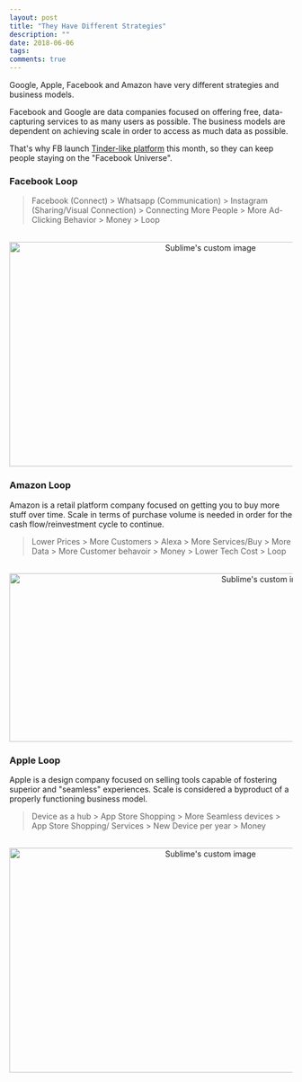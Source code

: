 ```yaml
---
layout: post
title: "They Have Different Strategies"
description: ""
date: 2018-06-06
tags: 
comments: true
---
```


Google, Apple, Facebook and Amazon have very different strategies and business models.

Facebook and Google are data companies focused on offering free, data-capturing services to as many users as possible. The business models are dependent on achieving scale in order to access as much data as possible.

That's why FB launch [Tinder-like platform](https://www.recode.net/2018/5/6/17321108/facebook-online-dating-service-explained-no-ads) this month, so they can keep people staying on the "Facebook Universe". 

### Facebook Loop

> Facebook (Connect) > Whatsapp (Communication) > Instagram (Sharing/Visual Connection) > Connecting More People > More Ad-Clicking Behavior > Money > Loop


<p align="center">
  <img width="700" height="400" src="https://i.imgur.com/0QJF3oK.png" alt="Sublime's custom image"/>
</p>


### Amazon Loop
 
Amazon is a retail platform company focused on getting you to buy more stuff over time. Scale in terms of purchase volume is needed in order for the cash flow/reinvestment cycle to continue.

> Lower Prices > More Customers > Alexa > More Services/Buy > More Data > More Customer behavoir > Money > Lower Tech Cost > Loop


<p align="center">
  <img width="900" height="300" src="https://i.imgur.com/9jnXq9C.png" alt="Sublime's custom image"/>
</p>


### Apple Loop

Apple is a design company focused on selling tools capable of fostering superior and "seamless" experiences. Scale is considered a byproduct of a properly functioning business model.

> Device as a hub > App Store Shopping > More Seamless devices > App Store Shopping/ Services > New Device per year > Money


<p align="center">
  <img width="700" height="400" src="https://i.imgur.com/oDUghVT.png" alt="Sublime's custom image"/>
</p>

